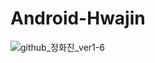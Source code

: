 # Android-Hwajin
![github_정화진_ver1-6](https://user-images.githubusercontent.com/70698151/135753532-b8470bc8-47a2-4977-aafd-fc9104e744c8.png)
